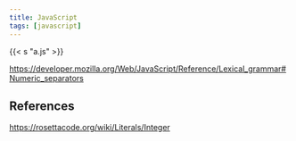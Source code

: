 ```yaml
---
title: JavaScript
tags: [javascript]
---
```


{{< s "a.js" >}}

<https://developer.mozilla.org/Web/JavaScript/Reference/Lexical_grammar#Numeric_separators>

## References

<https://rosettacode.org/wiki/Literals/Integer>
